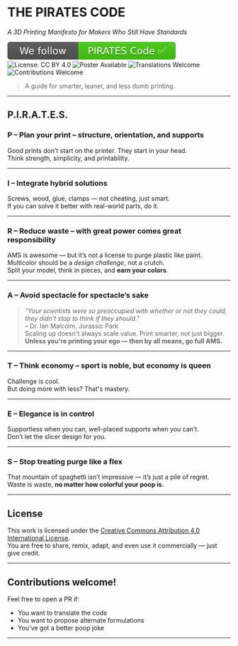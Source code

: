# THE PIRATES CODE  
*A 3D Printing Manifesto for Makers Who Still Have Standards*

![We follow the PIRATES Code](assets/badge-we-follow.svg)
![License: CC BY 4.0](https://img.shields.io/badge/License-CC--BY--4.0-lightgrey)
![Poster Available](https://img.shields.io/badge/poster-available-blue)
![Translations Welcome](https://img.shields.io/badge/translations-welcome-orange)
![Contributions Welcome](https://img.shields.io/badge/contributions-welcome-brightgreen)

> A guide for smarter, leaner, and less dumb printing.

---

## P.I.R.A.T.E.S.

### **P** – **Plan your print – structure, orientation, and supports**  
Good prints don’t start on the printer. They start in your head.  
Think strength, simplicity, and printability.

---

### **I** – **Integrate hybrid solutions**  
Screws, wood, glue, clamps — not cheating, just smart.  
If you can solve it better with real-world parts, do it.

---

### **R** – **Reduce waste – with great power comes great responsibility**  
AMS is awesome — but it’s not a license to purge plastic like paint.  
Multicolor should be a *design challenge*, not a crutch.  
Split your model, think in pieces, and **earn your colors**.

---

### **A** – **Avoid spectacle for spectacle’s sake**  
> *"Your scientists were so preoccupied with whether or not they could, they didn’t stop to think if they should."*  
> – Dr. Ian Malcolm, Jurassic Park  
Scaling up doesn't always scale value. Print smarter, not just bigger.  
**Unless you're printing your ego — then by all means, go full AMS.**

---

### **T** – **Think economy – sport is noble, but economy is queen**  
Challenge is cool.  
But doing more with less? That's mastery.

---

### **E** – **Elegance is in control**  
Supportless when you can, well-placed supports when you can’t.  
Don’t let the slicer design for you.

---

### **S** – **Stop treating purge like a flex**  
That mountain of spaghetti isn’t impressive — it’s just a pile of regret.  
Waste is waste, **no matter how colorful your poop is.**

---

## License

This work is licensed under the [Creative Commons Attribution 4.0 International License](https://creativecommons.org/licenses/by/4.0/).  
You are free to share, remix, adapt, and even use it commercially — just give credit.

---

## Contributions welcome!

Feel free to open a PR if:
- You want to translate the code
- You want to propose alternate formulations
- You’ve got a better poop joke

---
